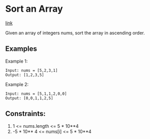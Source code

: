 # Sort an Array

[link](https://leetcode.com/explore/learn/card/recursion-ii/470/divide-and-conquer/2944/)

Given an array of integers nums, sort the array in ascending order.

## Examples

Example 1:

```
Input: nums = [5,2,3,1]
Output: [1,2,3,5]
```

Example 2:

```
Input: nums = [5,1,1,2,0,0]
Output: [0,0,1,1,2,5]
```

## Constraints:
1. 1 <= nums.length <= 5 * 10**4
2. -5 * 10** 4 <= nums[i] <= 5 * 10**4